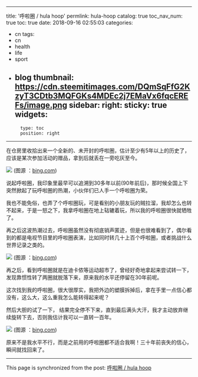 
---
title: '呼啦圈 / hula hoop'
permlink: hula-hoop
catalog: true
toc_nav_num: true
toc: true
date: 2018-09-16 02:55:03
categories:
- cn
tags:
- cn
- health
- life
- sport
- blog
thumbnail: https://cdn.steemitimages.com/DQmSqFfG2KzyT3CDtb3MQFGKs4MDEc2j7EMaVx6fqcEREFs/image.png
sidebar:
    right:
        sticky: true
widgets:
    -
        type: toc
        position: right
---


在仓房里收拾出来一个全新的、未开封的呼啦圈，估计至少有5年以上的历史了，应该是某次参加活动的赠品，拿到后就丢在一旁吃灰至今。

![](https://cdn.steemitimages.com/DQmSqFfG2KzyT3CDtb3MQFGKs4MDEc2j7EMaVx6fqcEREFs/image.png)
(图源 ：[bing.com]( https://www.bing.com/))

说起呼啦圈，我印象里最早可以追溯到30多年以前(90年前后)，那时候全国上下突然掀起了玩呼啦圈的热潮，小伙伴们已人手一个呼啦圈为荣。

我也不能免俗，也弄了个呼啦圈玩，可是看别的小朋友玩的贼拉溜，我却怎么也转不起来，于是一怒之下，我拿呼啦圈在地上轱辘着玩，所以我的呼啦圈很快就牺牲了。

再之后这波热潮过去，呼啦圈虽然没有彻底销声匿迹，但是也很难看到了，偶尔看到的都是电视节目里的呼啦圈表演，比如同时转几十上百个呼啦圈，或者挑战什么世界记录之类的。

![](https://cdn.steemitimages.com/DQmSLaxk2NoWpzRGCdAVVXbXKLEord1NdRBw2xWcZ7nPzBF/image.png)
(图源 ：[bing.com]( https://www.bing.com/))

再之后，看到呼啦圈就是在迪卡侬等运动超市了，曾经好奇地拿起来尝试转一下，发现靠惯性转了两圈就脱落下来，原来我的水平还停留在30年前呢。

这次找到我的呼啦圈，很大很厚实，我把外边的塑膜拆掉后，拿在手里一点信心都没有，这么大，这么重我怎么能转得起来呢？

然后大胆的试了一下， 结果完全停不下来，直到最后满头大汗，我才主动放弃继续旋转下去，否则我估计我可以一直转一百年。

![](https://cdn.steemitimages.com/DQmXxyKFG1gnumTczHhZjq4QAppL7ERtpegRsu1SkQF5pTo/image.png)
(图源 ：[bing.com]( https://www.bing.com/))

原来不是我水平不行，而是之前用的呼啦圈都不适合我啊！三十年前丧失的信心，瞬间就找回来了。

- - -

This page is synchronized from the post: [呼啦圈 / hula hoop](https://steemit.com/@oflyhigh/hula-hoop)
